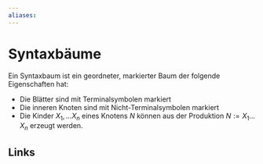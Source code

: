 ```yaml
---
aliases: 
---
```

# Syntaxbäume 
Ein Syntaxbaum ist ein geordneter, markierter Baum der folgende Eigenschaften hat:
- Die Blätter sind mit Terminalsymbolen markiert
- Die inneren Knoten sind mit Nicht-Terminalsymbolen markiert
- Die Kinder $X_{1},\dotso X_{n}$ eines Knotens $N$ können aus der Produktion $N:=X_{1} \dotso X_{n}$ erzeugt werden. 

## Links